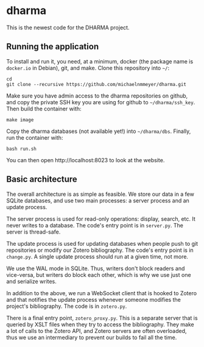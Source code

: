 # dharma

This is the newest code for the DHARMA project.

## Running the application

To install and run it, you need, at a minimum, docker (the package name is
`docker.io` in Debian), git, and make. Clone this repository into `~/`:

	cd
	git clone --recursive https://github.com/michaelnmmeyer/dharma.git

Make sure you have admin access to the dharma repositories on github, and copy
the private SSH key you are using for github to `~/dharma/ssh_key`. Then build
the container with:

	make image

Copy the dharma databases (not available yet!) into `~/dharma/dbs`. Finally, run
the container with:

	bash run.sh

You can then open http://localhost:8023 to look at the website.

##  Basic architecture

The overall architecture is as simple as feasible. We store our data in a few
SQLite databases, and use two main processes: a server process and an update
process.

The server process is used for read-only operations: display, search, etc. It
never writes to a database. The code's entry point is in `server.py`. The
server is thread-safe.

The update process is used for updating databases when people push to git
repositories or modify our Zotero bibliography. The code's entry point is in
`change.py`. A single update process should run at a given time, not more.

We use the WAL mode in SQLite. Thus, writers don't block readers and vice-versa,
but writers do block each other, which is why we use just one and serialize
writes.

In addition to the above, we run a WebSocket client that is hooked to Zotero
and that notifies the update process whenever someone modifies the project's
bibliography. The code is in `zotero.py`.

There is a final entry point, `zotero_proxy.py`. This is a separate server
that is queried by XSLT files when they try to access the bibliography. They
make a lot of calls to the Zotero API, and Zotero servers are often overloaded,
thus we use an intermediary to prevent our builds to fail all the time.
